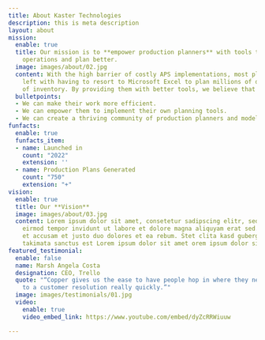 ```yaml
---
title: About Kaster Technologies
description: this is meta description
layout: about
mission:
  enable: true
  title: Our mission is to **empower production planners** with tools to model their
    operations and plan better.
  image: images/about/02.jpg
  content: With the high barrier of costly APS implementations, most planners are
    left with having to resort to Microsoft Excel to plan millions of dollars worth
    of inventory. By providing them with better tools, we believe that
  bulletpoints:
  - We can make their work more efficient.
  - We can empower them to implement their own planning tools.
  - We can create a thriving community of production planners and modelers.
funfacts:
  enable: true
  funfacts_item:
  - name: Launched in
    count: "2022"
    extension: ''
  - name: Production Plans Generated
    count: "750"
    extension: "+"
vision:
  enable: true
  title: Our **Vision**
  image: images/about/03.jpg
  content: Lorem ipsum dolor sit amet, consetetur sadipscing elitr, sed diam nonumy
    eirmod tempor invidunt ut labore et dolore magna aliquyam erat sed. At vero eos
    et accusam et justo duo dolores et ea rebum. Stet clita kasd gubergren, no sea
    takimata sanctus est Lorem ipsum dolor sit amet orem ipsum dolor sit amet
featured_testimonial:
  enable: false
  name: Marsh Angela Costa
  designation: CEO, Trello
  quote: "“Copper gives us the ease to have people hop in where they need to, to get
    to a customer resolution really quickly.”"
  image: images/testimonials/01.jpg
  video:
    enable: true
    video_embed_link: https://www.youtube.com/embed/dyZcRRWiuuw

---
```

